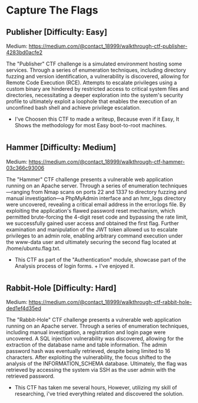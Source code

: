 # Capture The Flags

## Publisher [Difficulty: Easy] 
Medium: https://medium.com/@contact_18999/walkthrough-ctf-publisher-4283bd0acfe2 

The "Publisher" CTF challenge is a simulated environment hosting some services. Through a series of enumeration techniques, including directory fuzzing and version identification, a vulnerability is discovered, allowing for Remote Code Execution (RCE). Attempts to escalate privileges using a custom binary are hindered by restricted access to critical system files and directories, necessitating a deeper exploration into the system's security profile to ultimately exploit a loophole that enables the execution of an unconfined bash shell and achieve privilege escalation.

- I've Choosen this CTF to made a writeup, Because even if it Easy, It Shows the methodology for most Easy boot-to-root machines.

#

## Hammer [Difficulty: Medium]
Medium: https://medium.com/@contact_18999/walkthrough-ctf-hammer-03c366c93006

The "Hammer" CTF challenge presents a vulnerable web application running on an Apache server. Through a series of enumeration techniques—ranging from Nmap scans on ports 22 and 1337 to directory fuzzing and manual investigation—a PhpMyAdmin interface and an hmr_logs directory were uncovered, revealing a critical email address in the error.logs file. By exploiting the application's flawed password reset mechanism, which permitted brute-forcing the 4-digit reset code and bypassing the rate limit, we successfully gained user access and obtained the first flag. Further examination and manipulation of the JWT token allowed us to escalate privileges to an admin role, enabling arbitrary command execution under the www-data user and ultimately securing the second flag located at /home/ubuntu.flag.txt.

- This CTF as part of the "Authentication" module, showcase part of the Analysis process of login forms. + I've enjoyed it.

#

## Rabbit-Hole [Difficulty: Hard]
Medium: https://medium.com/@contact_18999/walkthrough-ctf-rabbit-hole-ded1ef4d35ed

The "Rabbit-Hole" CTF challenge presents a vulnerable web application running on an Apache server. Through a series of enumeration techniques, including manual investigation, a registration and login page were uncovered. A SQL injection vulnerability was discovered, allowing for the extraction of the database name and table information. The admin password hash was eventually retrieved, despite being limited to 16 characters. After exploiting the vulnerability, the focus shifted to the analysis of the INFORMATION_SCHEMA database. Ultimately, the flag was retrieved by accessing the system via SSH as the user admin with the retrieved password.

- This CTF has taken me several hours, However, utilizing my skill of researching, i've tried everything related and discovered the solution.
